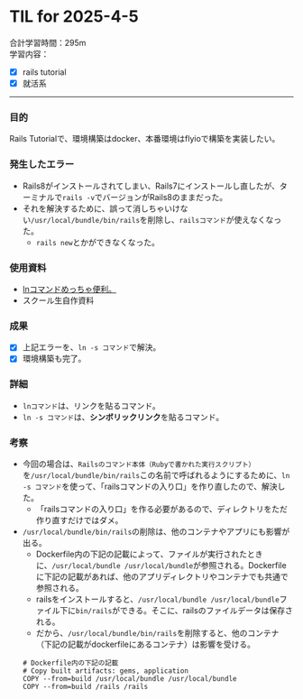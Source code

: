 # TIL for 2025-4-5
合計学習時間：295m<br>
学習内容：<br>
- [x] rails tutorial
- [x] 就活系
---

### 目的
<!-- 目的(〜を知りたい/〜を実装したい) -->
Rails Tutorialで、環境構築はdocker、本番環境はflyioで構築を実装したい。

### 発生したエラー
- Rails8がインストールされてしまい、Rails7にインストールし直したが、ターミナルで`rails -v`でバージョンがRails8のままだった。
- それを解決するために、誤って消しちゃいけない`/usr/local/bundle/bin/rails`を削除し、`railsコマンド`が使えなくなった。
  - `rails new`とかができなくなった。

### 使用資料
<!-- 使用資料(教材/書籍/ワークシート/Youtube) -->
- [lnコマンドめっちゃ便利。](https://qiita.com/mitsumizo/items/3c266699d9ca7a712108)
- スクール生自作資料


### 成果
<!-- 成果(できたこと/できなかったこと) -->
- [x] 上記エラーを、`ln -s コマンド`で解決。
- [x] 環境構築も完了。

### 詳細
<!-- 詳細(キーワード/プロセス//具体例を挙げる/今回の課題解決を今後に繋げられる形で記録) -->
- `lnコマンド`は、リンクを貼るコマンド。
- `ln -s コマンド`は、**シンボリックリンク**を貼るコマンド。

### 考察
- 今回の場合は、`Railsのコマンド本体（Rubyで書かれた実行スクリプト）`を`/usr/local/bundle/bin/rails`この名前で呼ばれるようにするために、`ln -s コマンド`を使って、「railsコマンドの入り口」を作り直したので、解決した。
  - 「railsコマンドの入り口」を作る必要があるので、ディレクトリをただ作り直すだけではダメ。
- `/usr/local/bundle/bin/rails`の削除は、他のコンテナやアプリにも影響が出る。
  - Dockerfile内の下記の記載によって、ファイルが実行されたときに、`/usr/local/bundle /usr/local/bundle`が参照される。Dockerfileに下記の記載があれば、他のアプリディレクトリやコンテナでも共通で参照される。
  - railsをインストールすると、`/usr/local/bundle /usr/local/bundle`ファイル下に`bin/rails`ができる。そこに、railsのファイルデータは保存される。
  - だから、`/usr/local/bundle/bin/rails`を削除すると、他のコンテナ（下記の記載がdockerfileにあるコンテナ）は影響を受ける。
  ```
  # Dockerfile内の下記の記載
  # Copy built artifacts: gems, application
  COPY --from=build /usr/local/bundle /usr/local/bundle
  COPY --from=build /rails /rails
  ```
